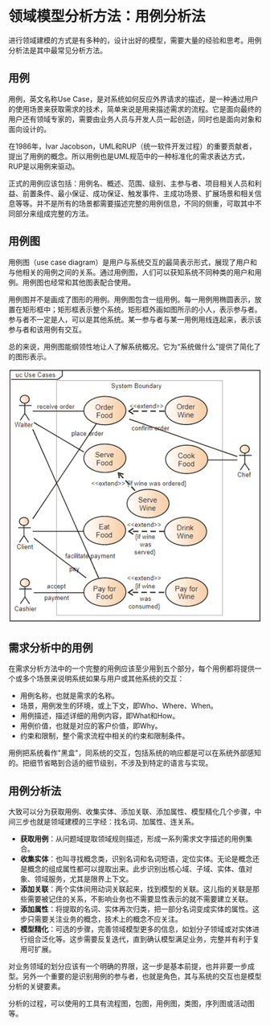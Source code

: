 # 领域模型分析方法：用例分析法

进行领域建模的方式是有多种的，设计出好的模型，需要大量的经验和思考。用例分析法是其中最常见分析方法。

## 用例

用例，英文名称Use Case，是对系统如何反应外界请求的描述，是一种通过用户的使用场景来获取需求的技术，简单来说是用来描述需求的流程。它是面向最终的用户还有领域专家的，需要由业务人员与开发人员一起创造，同时也是面向对象和面向设计的。

在1986年，Ivar Jacobson，UML和RUP（统一软件开发过程）的重要贡献者，提出了用例的概念。所以用例也是UML规范中的一种标准化的需求表达方式，RUP是以用例来驱动。

正式的用例应该包括：用例名、概述、范围、级别、主参与者、项目相关人员和利益、前置条件、最小保证、成功保证、触发事件、主成功场景、扩展场景和相关信息等等。并不是所有的场景都需要描述完整的用例信息，不同的侧重，可取其中不同部分来组成完整的方法。

## 用例图

用例图（use case diagram）是用户与系统交互的最简表示形式，展现了用户和与他相关的用例之间的关系。通过用例图，人们可以获知系统不同种类的用户和用例。用例图也经常和其他图表配合使用。

用例图并不是画成了图形的用例。用例图包含一组用例。每一用例用椭圆表示，放置在矩形框中；矩形框表示整个系统。矩形框外画如图所示的小人，表示参与者。参与者不一定是人，可以是其他系统。某一参与者与某一用例用线连起来，表示该参与者和该用例有交互。

总的来说，用例图能纲领性地让人了解系统概况。它为“系统做什么”提供了简化了的图形表示。

![use_case_diagram](use_case_diagram.png)

## 需求分析中的用例

在需求分析方法中的一个完整的用例应该至少用到五个部分，每个用例都将提供一个或多个场景来说明系统如果与用户或其他系统的交互：

- 用例名称，也就是需求的名称。
- 场景，用例发生的环境，或上下文，即Who、Where、When。
- 用例描述，描述详细的用例内容，即What和How。
- 用例价值，也就是对应的客户价值，即Why。
- 约束和限制，整个需求流程中相关的约束和限制条件。

用例把系统看作"黑盒"，同系统的交互，包括系统的响应都是可以在系统外部感知的。把细节省略到合适的细节级别，不涉及到特定的语言与实现。

## 用例分析法

大致可以分为获取用例、收集实体、添加关联、添加属性、模型精化几个步骤，中间三步也就是领域建模的三字经：找名词、加属性、连关系。

- **获取用例**：从问题域提取领域规则描述，形成一系列需求文字描述的用例集合。
- **收集实体**：也叫寻找概念类，识别名词和名词短语，定位实体。无论是概念还是概念的组成属性都可以提取出来。此步识别出核心域、子域、实体、值对象、领域服务，尤其是限界上下文。
- **添加关联**：两个实体间用动词关联起来，找到模型的关联。这儿指的关联是那些需要被记住的关系，不影响业务也不需要显性表示的就不需要建立关联。
- **添加属性**：将提取的名词、实体再次归类，把一部分名词变成实体的属性。这步只需要关注业务的概念，技术上的概念不应关注。
- **模型精化**：可选的步骤，完善领域模型更多的信息，如划分子领域或对实体进行组合泛化等。这步需要反复迭代，直到确认模型满足业务，完整并有利于复用可扩展。

对业务领域的划分应该有一个明确的界限，这一步是基本前提，也并非要一步成型。另外一个重要的是识别用例的参与者，也就是角色，其与系统的交互也是模型分析的关键要素。

分析的过程，可以使用的工具有流程图，包图，用例图，类图，序列图或活动图等。